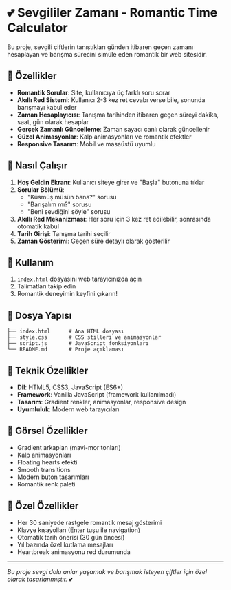 # 💕 Sevgililer Zamanı - Romantic Time Calculator

Bu proje, sevgili çiftlerin tanıştıkları günden itibaren geçen zamanı hesaplayan ve barışma sürecini simüle eden romantik bir web sitesidir.

## 🌟 Özellikler

- **Romantik Sorular**: Site, kullanıcıya üç farklı soru sorar
- **Akıllı Red Sistemi**: Kullanıcı 2-3 kez ret cevabı verse bile, sonunda barışmayı kabul eder
- **Zaman Hesaplayıcısı**: Tanışma tarihinden itibaren geçen süreyi dakika, saat, gün olarak hesaplar
- **Gerçek Zamanlı Güncelleme**: Zaman sayacı canlı olarak güncellenir
- **Güzel Animasyonlar**: Kalp animasyonları ve romantik efektler
- **Responsive Tasarım**: Mobil ve masaüstü uyumlu

## 🎯 Nasıl Çalışır

1. **Hoş Geldin Ekranı**: Kullanıcı siteye girer ve "Başla" butonuna tıklar
2. **Sorular Bölümü**: 
   - "Küsmüş müsün bana?" sorusu
   - "Barışalım mı?" sorusu  
   - "Beni sevdiğini söyle" sorusu
3. **Akıllı Red Mekanizması**: Her soru için 3 kez ret edilebilir, sonrasında otomatik kabul
4. **Tarih Girişi**: Tanışma tarihi seçilir
5. **Zaman Gösterimi**: Geçen süre detaylı olarak gösterilir

## 🚀 Kullanım

1. `index.html` dosyasını web tarayıcınızda açın
2. Talimatları takip edin
3. Romantik deneyimin keyfini çıkarın!

## 📁 Dosya Yapısı

```
├── index.html      # Ana HTML dosyası
├── style.css       # CSS stilleri ve animasyonlar
├── script.js       # JavaScript fonksiyonları
└── README.md       # Proje açıklaması
```

## 💖 Teknik Özellikler

- **Dil**: HTML5, CSS3, JavaScript (ES6+)
- **Framework**: Vanilla JavaScript (framework kullanılmadı)
- **Tasarım**: Gradient renkler, animasyonlar, responsive design
- **Uyumluluk**: Modern web tarayıcıları

## 🎨 Görsel Özellikler

- Gradient arkaplan (mavi-mor tonları)
- Kalp animasyonları
- Floating hearts efekti
- Smooth transitions
- Modern buton tasarımları
- Romantik renk paleti

## 💝 Özel Özellikler

- Her 30 saniyede rastgele romantik mesaj gösterimi
- Klavye kısayolları (Enter tuşu ile navigation)
- Otomatik tarih önerisi (30 gün öncesi)
- Yıl bazında özel kutlama mesajları
- Heartbreak animasyonu red durumunda

---

*Bu proje sevgi dolu anlar yaşamak ve barışmak isteyen çiftler için özel olarak tasarlanmıştır.* 💕